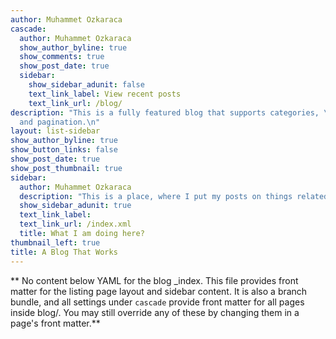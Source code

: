 ```yaml
---
author: Muhammet Ozkaraca
cascade:
  author: Muhammet Ozkaraca
  show_author_byline: true
  show_comments: true
  show_post_date: true
  sidebar:
    show_sidebar_adunit: false
    text_link_label: View recent posts
    text_link_url: /blog/
description: "This is a fully featured blog that supports categories, \ntags, series,
  and pagination.\n"
layout: list-sidebar
show_author_byline: true
show_button_links: false
show_post_date: true
show_post_thumbnail: true
sidebar:
  author: Muhammet Ozkaraca
  description: "This is a place, where I put my posts on things related to data and R."
  show_sidebar_adunit: true
  text_link_label: 
  text_link_url: /index.xml
  title: What I am doing here?
thumbnail_left: true
title: A Blog That Works
---
```


** No content below YAML for the blog _index. This file provides front matter for the listing page layout and sidebar content. It is also a branch bundle, and all settings under `cascade` provide front matter for all pages inside blog/. You may still override any of these by changing them in a page's front matter.**
